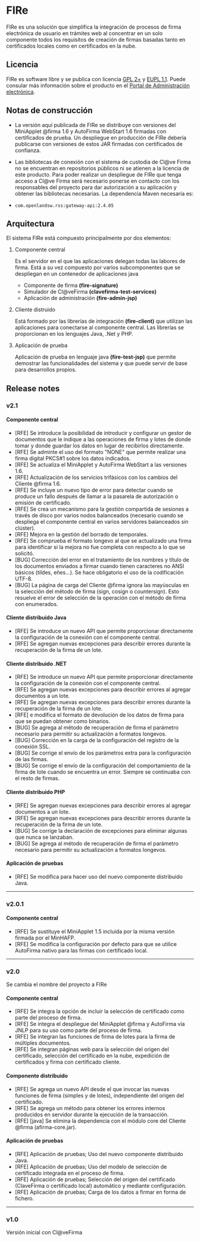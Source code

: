 ﻿# FIRe
FIRe es una solución que simplifica la integración de procesos de firma electrónica de usuario en trámites web al concentrar en un solo componente todos los requisitos de creación de firmas basadas tanto en certificados locales como en certificados en la nube. 

## Licencia

FIRe es software libre y se publica con licencia [GPL 2+](https://www.gnu.org/licenses/old-licenses/gpl-2.0.html) y [EUPL 1.1](http://ec.europa.eu/idabc/servlets/Docb4f4.pdf). Puede consular más información sobre el producto en el  [Portal de Administración electrónica](https://administracionelectronica.gob.es/ctt/fire).

## Notas de construcción

* La versión aquí publicada de FIRe se distribuye con versiones del MiniApplet @firma 1.6 y AutoFirma WebStart 1.6 firmadas con certificados de prueba. Un despliegue en producción de FIRe debería publicarse con versiones de estos JAR firmadas con certificados de confianza.

* Las bibliotecas de conexión con el sistema de custodia de Cl@ve Firma no se encuentran en repositorios públicos ni se atienen a la licencia de este producto. Para poder realizar un despliegue de FIRe que tenga acceso a Cl@ve Firma será necesario ponerse en contacto con los responsables del proyecto para dar autorización a su aplicación y obtener las bibliotecas necesarias. La dependencia Maven necesaria es:
 * `com.openlandsw.rss:gateway-api:2.4.05`

## Arquitectura

El sistema FIRe está compuesto principalmente por dos elementos:

1. Componente central

   Es el servidor en el que las aplicaciones delegan todas las labores de firma. Está a su vez compuesto por varios subcomponentes que se despliegan en un contenedor de aplicaciones java
   
    - Componente de firma **(fire-signature)**
    - Simulador de Cl@veFirma **(clavefirma-test-services)**
    - Aplicación de administración **(fire-admin-jsp)**
   
2. Cliente distruido

   Está formado por las librerías de integración **(fire-client)** que utilizan las aplicaciones para conectarse al componente central. Las librerías se proporcionan en los lenguajes Java, .Net y PHP.
   
3. Aplicación de prueba

   Aplicación de prueba en lenguaje java **(fire-test-jsp)** que permite demostrar las funcionalidades del sistema y que puede servir de base para desarrollos propios.
   
   
## Release notes

### v2.1

#### Componente central
  
 - [RFE] Se introduce la posibilidad de introducir y configurar un gestor de documentos que le indique a las operaciones de firma y lotes de donde tomar y donde guardar los datos en lugar de recibirlos directamente.
 - [RFE] Se adminte el uso del formato "NONE" que permite realizar una firma digital PKCS#1 sobre los datos indicados.
 - [RFE] Se actualiza el MiniApplet y AutoFirma WebStart a las versiones 1.6.
 - [RFE] Actualización de los servicios trifásicos con los cambios del Cliente @firma 1.6.
 - [RFE] Se incluye un nuevo tipo de error para detectar cuando se produce un fallo después de llamar a la pasarela de autorización o emisión de certificado.
 - [RFE] Se crea un mecanismo para la gestión compartida de sesiones a través de disco por varios nodos balanceados (necesario cuando se despliega el componente central en varios servidores balanceados sin clúster).
 - [RFE] Mejora en la gestión del borrado de temporales.
 - [RFE] Se comprueba el formato longevo al que se actualizado una firma para identificar si la mejora no fue completa con respecto a lo que se solicitó.
 - [BUG] Corrección del error en el tratamiento de los nombres y título de los documentos enviados a firmar cuando tienen caracteres no ANSI básicos (tíldes, eñes...). Se hace obligatorio el uso de la codificación UTF-8.
 - [BUG] La página de carga del Cliente @firma ignora las mayúsculas en la selección del método de firma (sign, cosign o countersign). Esto resuelve el error de selección de la operación con el método de firma con enumerados.
 
#### Cliente distribuido Java

 - [RFE] Se introduce un nuevo API que permite proporcionar directamente la configuración de la conexión con el componente central.
 - [RFE] Se agregan nuevas excepciones para describir errores durante la recuperación de la firma de un lote.
 
#### Cliente distribuido .NET

 - [RFE] Se introduce un nuevo API que permite proporcionar directamente la configuración de la conexión con el componente central.
 - [RFE] Se agregan nuevas excepciones para describir errores al agregar documentos a un lote.
 - [RFE] Se agregan nuevas excepciones para describir errores durante la recuperación de la firma de un lote.
 - [RFE] e modifica el formato de devolución de los datos de firma para que se puedan obtener como binarios.
 - [BUG] Se agrega al método de recuperación de firma el parámetro necesario para permitir su actualización a formatos longevos.
 - [BUG] Corrección en la carga de la configuración del registro de la conexión SSL.
 - [BUG] Se corrige el envío de los parámetros extra para la configuración de las firmas.
 - [BUG] Se corrige el envío de la configuración del comportamiento de la firma de lote cuando se encuentra un error. Siempre se continuaba con el resto de firmas.
 
#### Cliente distribuido PHP

 - [RFE] Se agregan nuevas excepciones para describir errores al agregar documentos a un lote.
 - [RFE] Se agregan nuevas excepciones para describir errores durante la recuperación de la firma de un lote.
 - [BUG] Se corrige la declaración de excepciones para eliminar algunas que nunca se lanzaban.
 - [BUG] Se agrega al método de recuperación de firma el parámetro necesario para permitir su actualización a formatos longevos.
 
#### Aplicación de pruebas

 - [RFE] Se modifica para hacer uso del nuevo componente distribuido Java.

----------

### v2.0.1

#### Componente central

 - [RFE] Se sustituye el MiniApplet 1.5 incluida por la misma versión firmada por el MinHAFP.
 - [RFE] Se modifica la configuración por defecto para que se utilice AutoFirma nativo para las firmas con certificado local.

----------

### v2.0

Se cambia el nombre del proyecto a FIRe

#### Componente central

 - [RFE] Se integra la opción de incluir la selección de certificado como parte del proceso de firma.
 - [RFE] Se integra el despliegue del MiniApplet @firma y AutoFirma vía JNLP para su uso como parte del proceso de firma.
 - [RFE] Se integran las funciones de firma de lotes para la firma de múltiples documentos.
 - [RFE] Se integran páginas web para la selección del origen del certificado, selección del certificado en la nube, expedición de certificados y firma con certificado cliente.

#### Componente distribuido

 - [RFE] Se agrega un nuevo API desde el que invocar las nuevas funciones de firma (simples y de lotes), independiente del origen del certificado.
 - [RFE] Se agrega un método para obtener los errores internos producidos en servidor durante la ejecución de la transacción.
 - [RFE] [java] Se elimina la dependencia con el módulo core del Cliente @firma (afirma-core.jar).

#### Aplicación de pruebas

 - [RFE] Aplicación de pruebas;		Uso del nuevo componente distribuido Java.
 - [RFE] Aplicación de pruebas;		Uso del modelo de selección de certificado integrada en el proceso de firma.
 - [RFE] Aplicación de pruebas;		Selección del origen del certificado (ClaveFirma o certificado local) automático y mediante configuración.
 - [RFE] Aplicación de pruebas;		Carga de los datos a firmar en forma de fichero.

----------

### v1.0

Versión inicial con Cl@veFirma